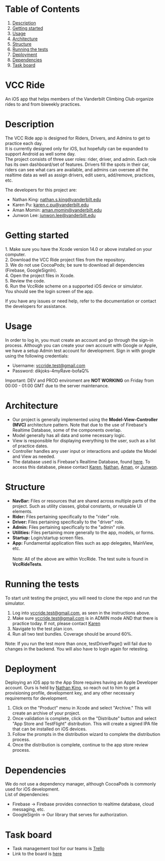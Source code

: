 # Table of Contents
1. [Description](#description)
2. [Getting started](#getting-started)
3. [Usage](#usage)
4. [Architecture](#architecture)
5. [Structure](#structure)
6. [Running the tests](#running-the-tests)
7. [Deployment](#deployment)
8. [Dependencies](#dependencies)
9. [Task board](#task-board)

# VCC Ride
An iOS app that helps members of the Vanderbilt Climbing Club organize rides to and from biweekly practices.

# Description
<p>The VCC Ride app is designed for Riders, Drivers, and Admins to get to practice each day.<br>
It is currently designed only for iOS, but hopefully can be expanded to support Android as well some day.<br> 
The project consists of three user roles: rider, driver, and admin. Each role has its own dashboard/set of features. Drivers fill the spots in their car, riders can see what cars are available, and admins can oversee all the realtime data as well as assign drivers, edit users, add/remove, practices, etc.</p>

The developers for this project are:
* Nathan King: [nathan.s.king@vanderbilt.edu](mailto:nathan.s.king@vanderbilt.edu)
* Karen Pu: [karen.c.pu@vanderbilt.edu](mailto:karen.c.pu@vanderbilt.edu)
* Aman Momin: [aman.momin@vanderbilt.edu](mailto:aman.momin@vanderbilt.edu)
* Junwon Lee: [junwon.lee@vanderbilt.edu](mailto:junwon.lee@vanderbilt.edu)

# Getting started
<p>
1. Make sure you have the Xcode version 14.0 or above installed on your computer.<br>
2. Download the VCC Ride project files from the repository.<br>
3. We do not use CocoaPods; be sure to download all dependencies (Firebase, GoogleSignIn). <br>
4. Open the project files in Xcode.<br>
5. Review the code.<br>
6. Run the VccRide scheme on a supported iOS device or simulator.<br>
You should see the login screen of the app.<br>

If you have any issues or need help, refer to the documentation or contact the developers for assistance.<br>

# Usage
In order to log in, you must create an account and go through the sign-in process. Although you can create your own account with Google or Apple, we have a setup Admin test account for development. Sign in with google using the following credentials:
* Username: vccride.test@gmail.com
* Password: dikjoks-4myRave-bofaQ%

Important: DEV and PROD enviroment are <strong>NOT WORKING</strong> on Friday from 00:00 - 01:00 GMT due to the server maintenance.

# Architecture
* Our project is generally implemented using the <strong>Model-View-Controller (MVC)</strong> architecture pattern. Note that due to the use of Firebase's Realtime Database, some of the components overlap.
* Model generally has all data and some necessary logic.
* View is responsible for displaying everything to the user, such as a list of practice dates.
* Controller handles any user input or interactions and update the Model and View as needed.
* The database used is Firebase's Realtime Database, found [here](https://console.firebase.google.com/u/0/project/vcc-ride-e61ed/overview). To access this database, please contact [Karen](mailto:karen.c.pu@vanderbilt.edu), [Nathan](mailto:nathan.s.king@vanderbilt.edu), [Aman](mailto:aman.momin@vanderbilt.edu), or [Junwon](mailto:junwon.lee@vanderbilt.edu).<br>

# Structure 
* <strong>NavBar:</strong> Files or resources that are shared across multiple parts of the project. Such as utility classes, global constants, or reusable UI elements.
* <strong>Rider:</strong> Files pertaining specifically to the "rider" role.
* <strong>Driver:</strong> Files pertaining specifically to the "driver" role.
* <strong>Admin:</strong> Files pertaining specifically to the "admin" role.
* <strong>Utilities:</strong> Files pertaining more generally to the app, models, or forms.
* <strong>Startup:</strong> Login/startup screen files.
* <strong>App:</strong> Fundamental application files such as app delegates, MainView, etc.<br><br>
Note: All of the above are within VccRide. The test suite is found in <strong>VccRideTests</strong>.

# Running the tests
To start unit testing the project, you will need to clone the repo and run the simulator. 

1. Log into vccride.test@gmail.com, as seen in the instructions above.
2. Make sure vccride.test@gmail.com is in ADMIN mode AND that there is practice today. If not, please contact [Karen](mailto:karen.c.pu@vanderbilt.edu)
3. Navigate to the test plan icon.
4. Run all two test bundles. Coverage should be around 60%.

Note: If you run the test more than once, testDriverPage() will fail due to changes in the backend. You 
will also have to login again for retesting.


# Deployment
Deploying an iOS app to the App Store requires having an Apple Developer account. Ours is held by [Nathan King](mailto:nathan.s.king@vanderbilt.edu), so reach out to him to get a provisioning profile, development key, and any other necessary requirements for development.

1. Click on the "Product" menu in Xcode and select "Archive." This will create an archive of your project.
2. Once validation is complete, click on the "Distribute" button and select "App Store and TestFlight" distribution. 
This will create a signed IPA file that can be installed on iOS devices.
3. Follow the prompts in the distribution wizard to complete the distribution process.
4. Once the distribution is complete, continue to the app store review process.

# Dependencies
We do not use a dependency manager, although CocoaPods is commonly used for iOS development.<br>
List of dependencies: 
* Firebase -> Firebase provides connection to realtime database, cloud messaging, etc.
* GoogleSignIn -> Our library that serves for authorization.<br>

<!-- # Workflow

* Reporting bugs:<br> 
If any issues are found, please report them by creating a new issue on the GitHub repository.

* Reporting bugs form: <br> 
```
App version: 1.2
iOS version: 17.1
Description: When I attempt to delete a practice, the app crashes.
Steps to reproduce: As an admin, open "Calendar", swipe to delete a date, press "delete".
```

* Submitting pull requests: <br> 
If you have a bug fix or a new feature you'd like to add, please submit a pull request. Before submitting a pull request, 
please make sure that your changes are well-tested and that your code adheres to the Swift style guide.

* Improving documentation: <br> 
If you notice any errors or areas of improvement in the documentation, feel free to submit a pull request with your changes.

* Providing feedback:<br> 
If you have any feedback or suggestions for the project, please let us know by creating a new issue or by sending an email to the project maintainer. -->

# Task board
* Task management tool for our teams is [Trello](https://trello.com/)<br>
* Link to the board is [here](https://trello.com/b/SakWen4h/vcc-transportation-app)<br>
